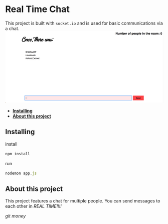 # Real Time Chat

This project is built with `socket.io` and is used for basic communications via a chat.
![Chat](./readme-images/rick-chat.png "Image of a chat")

- **[Installing](#installing)**  
- **[About this project](#about-this-project)**  

## Installing
install
```javascript
npm install
```
run
```javascript
nodemon app.js
```

## About this project
This project features a chat for multiple people.
You can send messages to each other in *REAL TIME!!!!*

_git money_

